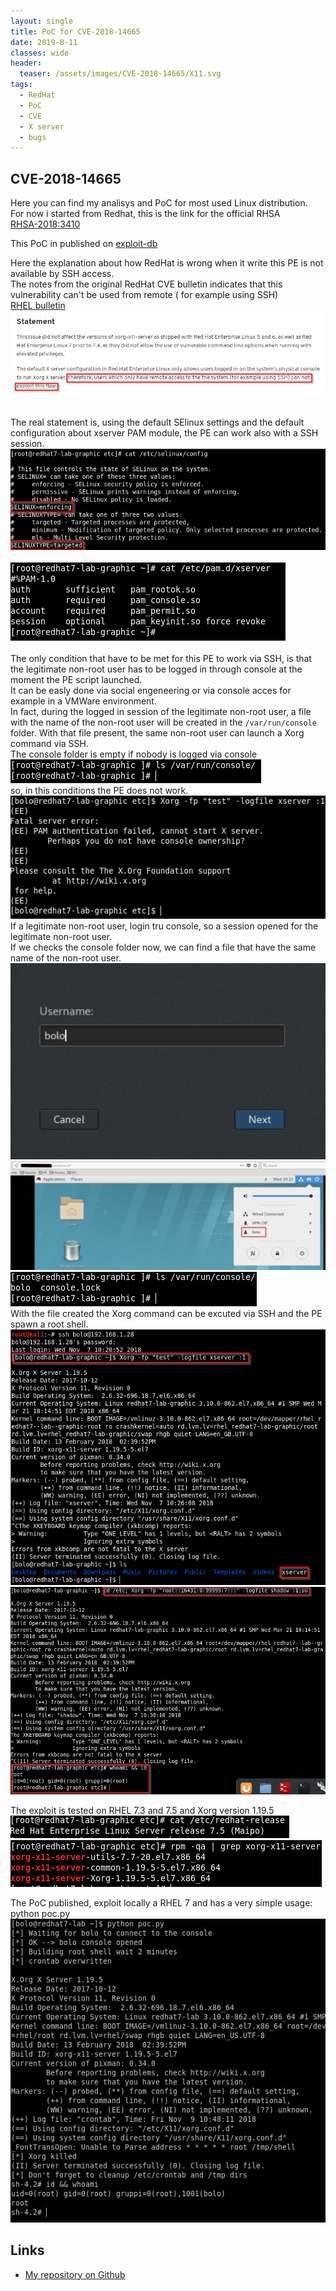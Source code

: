 ```yaml
---
layout: single
title: PoC for CVE-2018-14665
date: 2019-8-11
classes: wide
header:
  teaser: /assets/images/CVE-2018-14665/X11.svg
tags:
  - RedHat
  - PoC
  - CVE
  - X server
  - bugs
---  
```


## CVE-2018-14665
Here you can find my analisys and PoC for most used Linux distribution. <br>
For now i started from Redhat, this is the link for the official RHSA <br>
[RHSA-2018:3410](https://access.redhat.com/errata/RHSA-2018:3410)

This PoC in published on [exploit-db](https://www.exploit-db.com/exploits/45832)<br>

Here the explanation about how RedHat is wrong when it write this PE is not available by SSH access.<br>
The notes from the original RedHat CVE bulletin indicates that this vulnerability can't be used from remote ( for example using SSH)<br>
[RHEL bulletin](https://access.redhat.com/security/cve/cve-2018-14665)<br>
![alt text](/assets/images/CVE-2018-14665/RedHat_statement.png) <br>
<br><br>
The real statement is, using the default SElinux settings and the default configuration about xserver PAM module, the PE can work also with a SSH session.
![alt text](/assets/images/CVE-2018-14665/selinux.png)<br><br>
![alt text](/assets/images/CVE-2018-14665/PAM_xserver.png) <br><br>
The only condition that have to be met for this PE to work via SSH, is that the legitimate non-root user has to be logged in through console at the moment the PE script launched. <br>
It can be easly done via social engeneering or via console acces for example in a VMWare environment.<br>
In fact, during the logged in session of the legitimate non-root user, a file with the name of the non-root user will be created in the `/var/run/console` folder. With that file present, the same non-root user can launch a Xorg command via SSH. <br>
The console folder is empty if nobody is logged via console
![alt text](/assets/images/CVE-2018-14665/console_empty.png)
<br>
so, in this conditions the PE does not work.
![alt text](/assets/images/CVE-2018-14665/xorg_KO.png)
<br>
If a legitimate non-root user, login tru console, so a session opened for the legitimate non-root user.<br>
If we checks the console folder now, we can find a file that have the same name of the non-root user. <br>
![alt text](/assets/images/CVE-2018-14665/login1.png)
<br>
![alt text](/assets/images/CVE-2018-14665/login2.png)
<br>
![alt text](/assets/images/CVE-2018-14665/console_ready.png)
<br>
With the file created the Xorg command can be excuted via SSH and the PE spawn a root shell.<br>
![alt text](/assets/images/CVE-2018-14665/xorg_OK.png)
<br>
![alt text](/assets/images/CVE-2018-14665/xorg_PE.png)
<br>

The exploit is tested on RHEL 7.3 and 7.5 and Xorg version 1.19.5 <br>
![alt text](/assets/images/CVE-2018-14665/rhel_release.png)<br>
![alt text](/assets/images/CVE-2018-14665/rpm-xserver.png)<br>

The PoC published, exploit locally a RHEL 7 and has a very simple usage: python poc.py <br>
![alt text](/assets/images/CVE-2018-14665/exploited.png)<br>

## Links
+ [My repository on Github](https://github.com/bolonobolo/CVE-2018-14665)